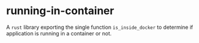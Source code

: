 # running-in-container

A `rust` library exporting the single function `is_inside_docker` to determine if application is running in a container or not.
